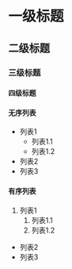 # 一级标题
## 二级标题
### 三级标题
#### 四级标题

#### 无序列表
- 列表1
    - 列表1.1
    - 列表1.2
- 列表2
- 列表3

#### 有序列表
1. 列表1
    1. 列表1.1
    2. 列表1.2
- 列表2
- 列表3
